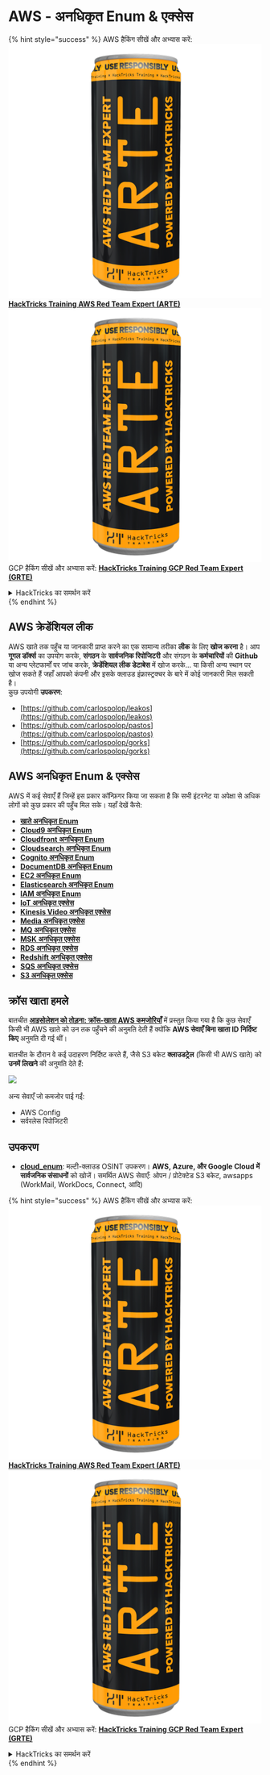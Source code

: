 # AWS - अनधिकृत Enum & एक्सेस

{% hint style="success" %}
AWS हैकिंग सीखें और अभ्यास करें:<img src="../../../.gitbook/assets/image (1) (1) (1).png" alt="" data-size="line">[**HackTricks Training AWS Red Team Expert (ARTE)**](https://training.hacktricks.xyz/courses/arte)<img src="../../../.gitbook/assets/image (1) (1) (1).png" alt="" data-size="line">\
GCP हैकिंग सीखें और अभ्यास करें: <img src="../../../.gitbook/assets/image (2).png" alt="" data-size="line">[**HackTricks Training GCP Red Team Expert (GRTE)**<img src="../../../.gitbook/assets/image (2).png" alt="" data-size="line">](https://training.hacktricks.xyz/courses/grte)

<details>

<summary>HackTricks का समर्थन करें</summary>

* [**सदस्यता योजनाएँ**](https://github.com/sponsors/carlospolop) देखें!
* **हमारे साथ जुड़ें** 💬 [**Discord समूह**](https://discord.gg/hRep4RUj7f) या [**टेलीग्राम समूह**](https://t.me/peass) या **हमें** **Twitter** 🐦 [**@hacktricks\_live**](https://twitter.com/hacktricks_live)** पर फॉलो करें।**
* **हैकिंग ट्रिक्स साझा करें और** [**HackTricks**](https://github.com/carlospolop/hacktricks) और [**HackTricks Cloud**](https://github.com/carlospolop/hacktricks-cloud) गिटहब रिपोजिटरी में PR सबमिट करें।

</details>
{% endhint %}

## AWS क्रेडेंशियल लीक

AWS खाते तक पहुँच या जानकारी प्राप्त करने का एक सामान्य तरीका **लीक** के लिए **खोज करना** है। आप **गूगल डॉर्क्स** का उपयोग करके, **संगठन** के **सार्वजनिक रिपोजिटरी** और संगठन के **कर्मचारियों** की **Github** या अन्य प्लेटफार्मों पर जांच करके, **क्रेडेंशियल लीक डेटाबेस** में खोज करके... या किसी अन्य स्थान पर खोज सकते हैं जहाँ आपको कंपनी और इसके क्लाउड इंफ्रास्ट्रक्चर के बारे में कोई जानकारी मिल सकती है।\
कुछ उपयोगी **उपकरण**:

* [https://github.com/carlospolop/leakos](https://github.com/carlospolop/leakos)
* [https://github.com/carlospolop/pastos](https://github.com/carlospolop/pastos)
* [https://github.com/carlospolop/gorks](https://github.com/carlospolop/gorks)

## AWS अनधिकृत Enum & एक्सेस

AWS में कई सेवाएँ हैं जिन्हें इस प्रकार कॉन्फ़िगर किया जा सकता है कि सभी इंटरनेट या अपेक्षा से अधिक लोगों को कुछ प्रकार की पहुँच मिल सके। यहाँ देखें कैसे:

* [**खाते अनधिकृत Enum**](aws-accounts-unauthenticated-enum.md)
* [**Cloud9 अनधिकृत Enum**](https://github.com/carlospolop/hacktricks-cloud/blob/master/pentesting-cloud/aws-security/aws-unauthenticated-enum-access/broken-reference/README.md)
* [**Cloudfront अनधिकृत Enum**](aws-cloudfront-unauthenticated-enum.md)
* [**Cloudsearch अनधिकृत Enum**](https://github.com/carlospolop/hacktricks-cloud/blob/master/pentesting-cloud/aws-security/aws-unauthenticated-enum-access/broken-reference/README.md)
* [**Cognito अनधिकृत Enum**](aws-cognito-unauthenticated-enum.md)
* [**DocumentDB अनधिकृत Enum**](aws-documentdb-enum.md)
* [**EC2 अनधिकृत Enum**](aws-ec2-unauthenticated-enum.md)
* [**Elasticsearch अनधिकृत Enum**](aws-elasticsearch-unauthenticated-enum.md)
* [**IAM अनधिकृत Enum**](aws-iam-and-sts-unauthenticated-enum.md)
* [**IoT अनधिकृत एक्सेस**](aws-iot-unauthenticated-enum.md)
* [**Kinesis Video अनधिकृत एक्सेस**](aws-kinesis-video-unauthenticated-enum.md)
* [**Media अनधिकृत एक्सेस**](aws-media-unauthenticated-enum.md)
* [**MQ अनधिकृत एक्सेस**](aws-mq-unauthenticated-enum.md)
* [**MSK अनधिकृत एक्सेस**](aws-msk-unauthenticated-enum.md)
* [**RDS अनधिकृत एक्सेस**](aws-rds-unauthenticated-enum.md)
* [**Redshift अनधिकृत एक्सेस**](aws-redshift-unauthenticated-enum.md)
* [**SQS अनधिकृत एक्सेस**](aws-sqs-unauthenticated-enum.md)
* [**S3 अनधिकृत एक्सेस**](aws-s3-unauthenticated-enum.md)

## क्रॉस खाता हमले

बातचीत [**आइसोलेशन को तोड़ना: क्रॉस-खाता AWS कमजोरियाँ**](https://www.youtube.com/watch?v=JfEFIcpJ2wk) में प्रस्तुत किया गया है कि कुछ सेवाएँ किसी भी AWS खाते को उन तक पहुँचने की अनुमति देती हैं क्योंकि **AWS सेवाएँ बिना खाता ID निर्दिष्ट किए** अनुमति दी गई थीं।

बातचीत के दौरान वे कई उदाहरण निर्दिष्ट करते हैं, जैसे S3 बकेट **क्लाउडट्रेल** (किसी भी AWS खाते) को **उनमें लिखने** की अनुमति देते हैं:

![](<../../../.gitbook/assets/image (260).png>)

अन्य सेवाएँ जो कमजोर पाई गईं:

* AWS Config
* सर्वरलेस रिपोजिटरी

## उपकरण

* [**cloud\_enum**](https://github.com/initstring/cloud_enum): मल्टी-क्लाउड OSINT उपकरण। **AWS, Azure, और Google Cloud में सार्वजनिक संसाधनों** को खोजें। समर्थित AWS सेवाएँ: ओपन / प्रोटेक्टेड S3 बकेट, awsapps (WorkMail, WorkDocs, Connect, आदि)

{% hint style="success" %}
AWS हैकिंग सीखें और अभ्यास करें:<img src="../../../.gitbook/assets/image (1) (1) (1).png" alt="" data-size="line">[**HackTricks Training AWS Red Team Expert (ARTE)**](https://training.hacktricks.xyz/courses/arte)<img src="../../../.gitbook/assets/image (1) (1) (1).png" alt="" data-size="line">\
GCP हैकिंग सीखें और अभ्यास करें: <img src="../../../.gitbook/assets/image (2).png" alt="" data-size="line">[**HackTricks Training GCP Red Team Expert (GRTE)**<img src="../../../.gitbook/assets/image (2).png" alt="" data-size="line">](https://training.hacktricks.xyz/courses/grte)

<details>

<summary>HackTricks का समर्थन करें</summary>

* [**सदस्यता योजनाएँ**](https://github.com/sponsors/carlospolop) देखें!
* **हमारे साथ जुड़ें** 💬 [**Discord समूह**](https://discord.gg/hRep4RUj7f) या [**टेलीग्राम समूह**](https://t.me/peass) या **हमें** **Twitter** 🐦 [**@hacktricks\_live**](https://twitter.com/hacktricks_live)** पर फॉलो करें।**
* **हैकिंग ट्रिक्स साझा करें और** [**HackTricks**](https://github.com/carlospolop/hacktricks) और [**HackTricks Cloud**](https://github.com/carlospolop/hacktricks-cloud) गिटहब रिपोजिटरी में PR सबमिट करें।

</details>
{% endhint %}
